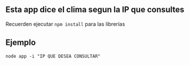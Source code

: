 ## Esta app dice el clima segun la IP que consultes

Recuerden ejecutar ```npm install``` para las librerías

## Ejemplo
```
node app -i "IP QUE DESEA CONSULTAR"
```